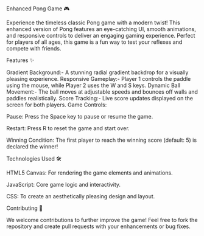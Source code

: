 Enhanced Pong Game 🎮

Experience the timeless classic Pong game with a modern twist! This enhanced version of Pong features an eye-catching UI, smooth animations, and responsive controls to deliver an engaging gaming experience. Perfect for players of all ages, this game is a fun way to test your reflexes and compete with friends.

Features ✨

Gradient Background:-
A stunning radial gradient backdrop for a visually pleasing experience.
Responsive Gameplay:-
Player 1 controls the paddle using the mouse, while Player 2 uses the W and S keys.
Dynamic Ball Movement:-
The ball moves at adjustable speeds and bounces off walls and paddles realistically.
Score Tracking:-
Live score updates displayed on the screen for both players.
Game Controls:

Pause: Press the Space key to pause or resume the game.

Restart: Press R to reset the game and start over.

Winning Condition: The first player to reach the winning score (default: 5) is declared the winner!

Technologies Used 🛠️

HTML5 Canvas: For rendering the game elements and animations.

JavaScript: Core game logic and interactivity.

CSS: To create an aesthetically pleasing design and layout.

Contributing 🤝

We welcome contributions to further improve the game! Feel free to fork the repository and create pull requests with your enhancements or bug fixes.

